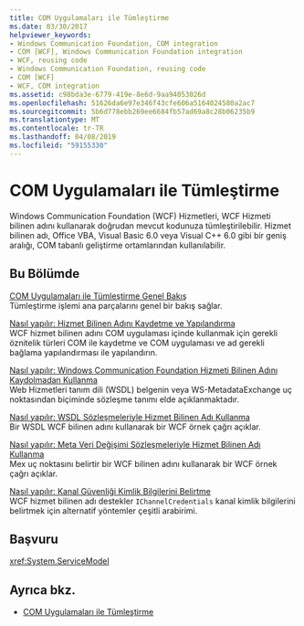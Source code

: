 ```yaml
---
title: COM Uygulamaları ile Tümleştirme
ms.date: 03/30/2017
helpviewer_keywords:
- Windows Communication Foundation, COM integration
- COM [WCF], Windows Communication Foundation integration
- WCF, reusing code
- Windows Communication Foundation, reusing code
- COM [WCF]
- WCF, COM integration
ms.assetid: c98bda3e-6779-419e-8e6d-9aa94053026d
ms.openlocfilehash: 51626da6e97e346f43cfe606a5164024580a2ac7
ms.sourcegitcommit: 5b6d778ebb269ee6684fb57ad69a8c28b06235b9
ms.translationtype: MT
ms.contentlocale: tr-TR
ms.lasthandoff: 04/08/2019
ms.locfileid: "59155330"
---
```

# <a name="integrating-with-com-applications"></a>COM Uygulamaları ile Tümleştirme
Windows Communication Foundation (WCF) Hizmetleri, WCF Hizmeti bilinen adını kullanarak doğrudan mevcut kodunuza tümleştirilebilir. Hizmet bilinen adı, Office VBA, Visual Basic 6.0 veya Visual C++ 6.0 gibi bir geniş aralığı, COM tabanlı geliştirme ortamlarından kullanılabilir.  
  
## <a name="in-this-section"></a>Bu Bölümde  
 [COM Uygulamaları ile Tümleştirme Genel Bakış](../../../../docs/framework/wcf/feature-details/integrating-with-com-applications-overview.md)  
 Tümleştirme işlemi ana parçalarını genel bir bakış sağlar.  
  
 [Nasıl yapılır: Hizmet Bilinen Adını Kaydetme ve Yapılandırma](../../../../docs/framework/wcf/feature-details/how-to-register-and-configure-a-service-moniker.md)  
 WCF hizmet bilinen adını COM uygulaması içinde kullanmak için gerekli öznitelik türleri COM ile kaydetme ve COM uygulaması ve ad gerekli bağlama yapılandırması ile yapılandırın.  
  
 [Nasıl yapılır: Windows Communication Foundation Hizmeti Bilinen Adını Kaydolmadan Kullanma](../../../../docs/framework/wcf/feature-details/use-the-wcf-service-moniker-without-registration.md)  
 Web Hizmetleri tanım dili (WSDL) belgenin veya WS-MetadataExchange uç noktasından biçiminde sözleşme tanımı elde açıklanmaktadır.  
  
 [Nasıl yapılır: WSDL Sözleşmeleriyle Hizmet Bilinen Adı Kullanma](../../../../docs/framework/wcf/feature-details/how-to-use-a-service-moniker-with-wsdl-contracts.md)  
 Bir WSDL WCF bilinen adını kullanarak bir WCF örnek çağrı açıklar.  
  
 [Nasıl yapılır: Meta Veri Değişimi Sözleşmeleriyle Hizmet Bilinen Adı Kullanma](../../../../docs/framework/wcf/feature-details/how-to-use-a-service-moniker-with-metadata-exchange-contracts.md)  
 Mex uç noktasını belirtir bir WCF bilinen adını kullanarak bir WCF örnek çağrı açıklar.  
  
 [Nasıl yapılır: Kanal Güvenliği Kimlik Bilgilerini Belirtme](../../../../docs/framework/wcf/feature-details/how-to-specify-channel-security-credentials.md)  
 WCF hizmet bilinen adı destekler `IChannelCredentials` kanal kimlik bilgilerini belirtmek için alternatif yöntemler çeşitli arabirimi.  
  
## <a name="reference"></a>Başvuru  
 <xref:System.ServiceModel>  
  
## <a name="see-also"></a>Ayrıca bkz.

- [COM Uygulamaları ile Tümleştirme](../../../../docs/framework/wcf/feature-details/integrating-with-com-plus-applications.md)
